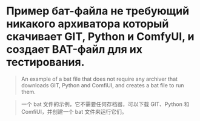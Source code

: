 # Пример бат-файла не требующий никакого архиватора который скачивает GIT, Python и ComfyUI, и создает BAT-файл для их тестирования.

>An example of a bat file that does not require any archiver that downloads GIT, Python and ComfiUI, and creates a bat file to run them.

>一个 bat 文件的示例，它不需要任何存档器，可以下载 GIT、Python 和 ComfiUI，并创建一个 bat 文件来运行它们。
